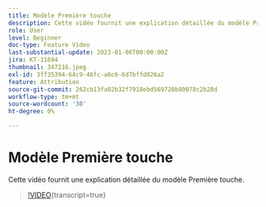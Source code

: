 ```yaml
---
title: Modèle Première touche
description: Cette vidéo fournit une explication détaillée du modèle Première touche.
role: User
level: Beginner
doc-type: Feature Video
last-substantial-update: 2023-01-06T00:00:00Z
jira: KT-11694
thumbnail: 347216.jpeg
exl-id: 3ff35394-64c9-46fc-a6c6-6d7bffd026a2
feature: Attribution
source-git-commit: 262cb13fa02b32f7918ebd569720b80078c2b28d
workflow-type: tm+mt
source-wordcount: '30'
ht-degree: 0%

---
```


# Modèle Première touche

Cette vidéo fournit une explication détaillée du modèle Première touche.

>[!VIDEO](https://video.tv.adobe.com/v/347216/?learn=on){transcript=true}
